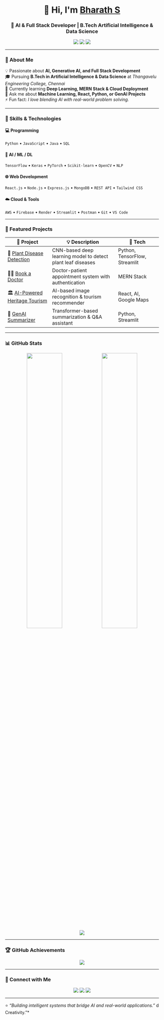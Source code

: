 <!-- Profile Header -->
<h1 align="center">👋 Hi, I'm <a href="https://linkedin.com/in/bharath-s-812037327" target="_blank">Bharath S</a></h1>

<h3 align="center">🚀 AI & Full Stack Developer | B.Tech Artificial Intelligence & Data Science</h3>

<p align="center">
  <a href="https://github.com/bharath3010"><img src="https://img.shields.io/badge/GitHub-%2312100E.svg?style=flat&logo=github&logoColor=white"/></a>
  <a href="https://linkedin.com/in/bharath-s-812037327"><img src="https://img.shields.io/badge/LinkedIn-%230077B5.svg?style=flat&logo=linkedin&logoColor=white"/></a>
  <a href="mailto:soundaruma2003@gmail.com"><img src="https://img.shields.io/badge/Email-%23EA4335.svg?style=flat&logo=gmail&logoColor=white"/></a>
</p>

---

### 🌟 About Me

💡 Passionate about **AI, Generative AI, and Full Stack Development**  
🎓 Pursuing **B.Tech in Artificial Intelligence & Data Science** at *Thangavelu Engineering College, Chennai*  
🌱 Currently learning **Deep Learning, MERN Stack & Cloud Deployment**  
💬 Ask me about **Machine Learning, React, Python, or GenAI Projects**  
⚡ Fun fact: *I love blending AI with real-world problem solving.*

---

### 🧠 Skills & Technologies

#### 💻 Programming
`Python` • `JavaScript` • `Java` • `SQL`

#### 🧠 AI / ML / DL
`TensorFlow` • `Keras` • `PyTorch` • `Scikit-learn` • `OpenCV` • `NLP`

#### 🌐 Web Development
`React.js` • `Node.js` • `Express.js` • `MongoDB` • `REST API` • `Tailwind CSS`

#### ☁️ Cloud & Tools
`AWS` • `Firebase` • `Render` • `Streamlit` • `Postman` • `Git` • `VS Code`

---

### 📌 Featured Projects

| 🚀 Project | 💡 Description | 🧰 Tech |
|-------------|----------------|---------|
| 🌿 [Plant Disease Detection](https://github.com/bharath3010/plant-disease-detection) | CNN-based deep learning model to detect plant leaf diseases | Python, TensorFlow, Streamlit |
| 👩‍⚕️ [Book a Doctor](https://github.com/bharath3010/book-a-doctor) | Doctor-patient appointment system with authentication | MERN Stack |
| 🏛️ [AI-Powered Heritage Tourism](https://github.com/bharath3010/ai-heritage-tourism) | AI-based image recognition & tourism recommender | React, AI, Google Maps |
| 🤖 [GenAI Summarizer](https://github.com/bharath3010/genai-summarizer) | Transformer-based summarization & Q&A assistant | Python, Streamlit |

---

### 📊 GitHub Stats

<p align="center">
  <img width="48%" src="https://github-readme-stats.vercel.app/api?username=bharath3010&show_icons=true&theme=tokyonight" />
  <img width="48%" src="https://github-readme-streak-stats.herokuapp.com/?user=bharath3010&theme=tokyonight" />
</p>

<p align="center">
  <img src="https://github-readme-stats.vercel.app/api/top-langs/?username=bharath3010&layout=compact&theme=tokyonight" />
</p>

---

### 🏆 GitHub Achievements

<p align="center">
  <img src="https://github-profile-trophy.vercel.app/?username=bharath3010&theme=onedark&margin-w=10&margin-h=10&no-bg=true" />
</p>

---

### 🤝 Connect with Me

<p align="center">
  <a href="https://linkedin.com/in/bharath-s-812037327"><img src="https://img.shields.io/badge/LinkedIn-%230077B5.svg?style=for-the-badge&logo=linkedin&logoColor=white"/></a>
  <a href="mailto:soundaruma2003@gmail.com"><img src="https://img.shields.io/badge/Email-%23EA4335.svg?style=for-the-badge&logo=gmail&logoColor=white"/></a>
  <a href="https://github.com/bharath3010"><img src="https://img.shields.io/badge/GitHub-%2312100E.svg?style=for-the-badge&logo=github&logoColor=white"/></a>
</p>

---

⭐ *“Building intelligent systems that bridge AI and real-world applications.”*
d Creativity.”*
